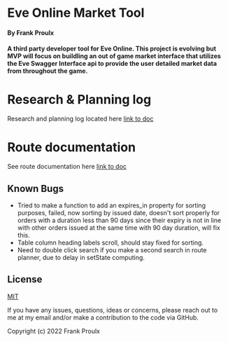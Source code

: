 # Eve Online Market Tool

#### By Frank Proulx

#### A third party developer tool for Eve Online. This project is evolving but MVP will focus on buildling an out of game market interface that utilizes the Eve Swagger Interface api to provide the user detailed market data from throughout the game.

# Research & Planning log

Research and planning log located here [link to doc](https://github.com/Frank-Proulx/capstone-eve-api-tool/blob/main/route-documentation.md)

# Route documentation

See route documentation here [link to doc](https://github.com/Frank-Proulx/capstone-eve-api-tool/blob/main/route-documentation.md)

## Known Bugs

* Tried to make a function to add an expires_in property for sorting purposes, failed, now sorting by issued date, doesn't sort properly for orders with a duration less than 90 days since their expiry is not in line with other orders issued at the same time with 90 day duration, will fix this. 
* Table column heading labels scroll, should stay fixed for sorting.
* Need to double click search if you make a second search in route planner, due to delay in setState computing.

## License

[MIT](https://opensource.org/licenses/MIT)

If you have any issues, questions, ideas or concerns, please reach out to me at my email and/or make a contribution to the code via GitHub.

Copyright (c) 2022 Frank Proulx
